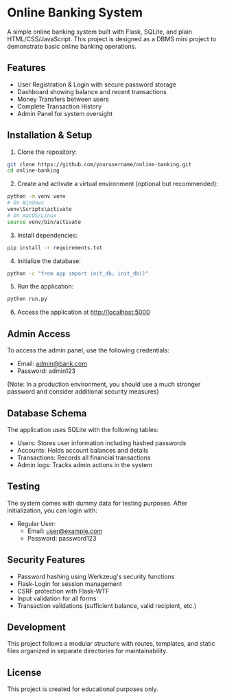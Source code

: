 # Online Banking System

A simple online banking system built with Flask, SQLite, and plain HTML/CSS/JavaScript. This project is designed as a DBMS mini project to demonstrate basic online banking operations.

## Features

- User Registration & Login with secure password storage
- Dashboard showing balance and recent transactions
- Money Transfers between users
- Complete Transaction History
- Admin Panel for system oversight

## Installation & Setup

1. Clone the repository:
```bash
git clone https://github.com/yourusername/online-banking.git
cd online-banking
```

2. Create and activate a virtual environment (optional but recommended):
```bash
python -m venv venv
# On Windows
venv\Scripts\activate
# On macOS/Linux
source venv/bin/activate
```

3. Install dependencies:
```bash
pip install -r requirements.txt
```

4. Initialize the database:
```bash
python -c "from app import init_db; init_db()"
```

5. Run the application:
```bash
python run.py
```

6. Access the application at [http://localhost:5000](http://localhost:5000)

## Admin Access

To access the admin panel, use the following credentials:

- Email: admin@bank.com
- Password: admin123

(Note: In a production environment, you should use a much stronger password and consider additional security measures)

## Database Schema

The application uses SQLite with the following tables:
- Users: Stores user information including hashed passwords
- Accounts: Holds account balances and details
- Transactions: Records all financial transactions
- Admin logs: Tracks admin actions in the system

## Testing

The system comes with dummy data for testing purposes. After initialization, you can login with:

- Regular User:
  - Email: user@example.com
  - Password: password123

## Security Features

- Password hashing using Werkzeug's security functions
- Flask-Login for session management
- CSRF protection with Flask-WTF
- Input validation for all forms
- Transaction validations (sufficient balance, valid recipient, etc.)

## Development

This project follows a modular structure with routes, templates, and static files organized in separate directories for maintainability.

## License

This project is created for educational purposes only.